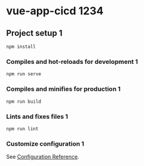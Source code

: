

# vue-app-cicd 1234


## Project setup 1
```
npm install
```

### Compiles and hot-reloads for development 1
```
npm run serve
```

### Compiles and minifies for production 1
```
npm run build
```

### Lints and fixes files 1
```
npm run lint
```

### Customize configuration 1
See [Configuration Reference](https://cli.vuejs.org/config/).
